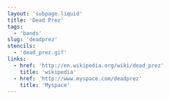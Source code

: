 ```yaml
---
layout: 'subpage.liquid'
title: 'Dead Prez'
tags:
  - 'bands'
slug: 'deadprez'
stencils:
  - 'dead_prez.gif'
links:
  - href: 'http://en.wikipedia.org/wiki/dead_prez'
    title: 'wikipedia'
  - href: 'http://www.myspace.com/deadprez'
    title: 'Myspace'
---
```

